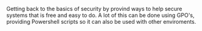 Getting back to the basics of security by provind ways to help secure systems that is free and easy to do. 
A lot of this can be done using GPO's, providing Powershell scripts so it can also be used with other enviroments. 
